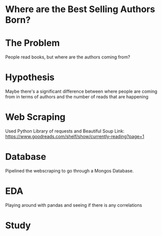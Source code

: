 # Where are the Best Selling Authors Born?

# The Problem
People read books, but where are the authors coming from?

# Hypothesis
Maybe there's a significant difference between where people are coming from in terms of authors and the number of reads that are happening

# Web Scraping
Used Python Library of requests and Beautiful Soup
Link: https://www.goodreads.com/shelf/show/currently-reading?page=1

# Database
Pipelined the webscraping to go through a Mongos Database. 

# EDA
Playing around with pandas and seeing if there is any correlations
# Study
